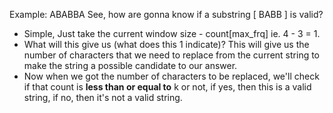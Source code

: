 Example: ABABBA
See, how are gonna know if a substring [ BABB ] is valid?
- Simple, Just take the current window size - count[max_frq]  ie. 4 - 3 = 1.
- What will this give us (what does this 1 indicate)? This will give us the number of characters that we need to replace from the current string to make the string a possible candidate to our answer.
- Now when we got the number of characters to be replaced, we'll check if that count is **less than or equal to** k or not, if yes, then this is a valid string, if no, then it's not a valid string.
​